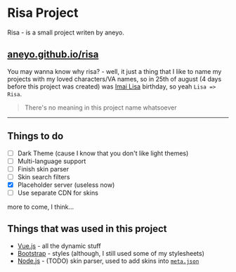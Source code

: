 # Risa Project

Risa - is a small project writen by aneyo.

## [aneyo.github.io/risa](https://aneyo.github.io/risa)

You may wanna know why risa? - well, it just a thing that I like to name my projects with my loved characters/VA names, so in 25th of august (4 days before this project was created) was [Imai Lisa](http://bandori.wikia.com/wiki/Imai_Lisa) birthday, so yeah `Lisa => Risa`.
> There's no meaning in this project name whatsoever

****

## Things to do

- [ ] Dark Theme (cause I know that you don't like light themes)
- [ ] Multi-language support
- [ ] Finish skin parser
- [ ] Skin search filters
- [x] Placeholder server (useless now)
- [ ] Use separate CDN for skins

more to come, I think...

## Things that was used in this project

- [Vue.js](http://vuejs.org/) - all the dynamic stuff
- [Bootstrap](https://getbootstrap.com/) - styles (although, I still used some of my stylesheets)
- [Node.js](https://nodejs.org/) - (TODO) skin parser, used to add skins into [`meta.json`](https://github.com/aneyo/risa/blob/master/meta.json)
